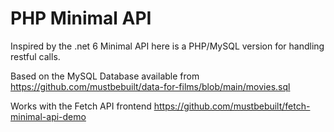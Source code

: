 # PHP Minimal API

Inspired by the .net 6 Minimal API here is a PHP/MySQL version for handling restful calls.

Based on the MySQL Database available from https://github.com/mustbebuilt/data-for-films/blob/main/movies.sql 

Works with the Fetch API frontend https://github.com/mustbebuilt/fetch-minimal-api-demo
